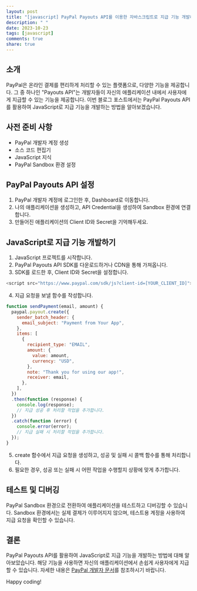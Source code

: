 ```yaml
---
layout: post
title: "[javascript] PayPal Payouts API를 이용한 자바스크립트로 지급 기능 개발하기"
description: " "
date: 2023-10-23
tags: [javascript]
comments: true
share: true
---
```


## 소개
PayPal은 온라인 결제를 편리하게 처리할 수 있는 플랫폼으로, 다양한 기능을 제공합니다. 그 중 하나인 "Payouts API"는 개발자들이 자신의 애플리케이션 내에서 사용자에게 지급할 수 있는 기능을 제공합니다. 이번 블로그 포스트에서는 PayPal Payouts API를 활용하여 JavaScript로 지급 기능을 개발하는 방법을 알아보겠습니다.

## 사전 준비 사항
- PayPal 개발자 계정 생성
- 소스 코드 편집기
- JavaScript 지식
- PayPal Sandbox 환경 설정

## PayPal Payouts API 설정
1. PayPal 개발자 계정에 로그인한 후, Dashboard로 이동합니다.
2. 나의 애플리케이션을 생성하고, API Credential을 생성하여 Sandbox 환경에 연결합니다.
3. 만들어진 애플리케이션의 Client ID와 Secret을 기억해두세요.

## JavaScript로 지급 기능 개발하기
1. JavaScript 프로젝트를 시작합니다.
2. PayPal Payouts API SDK를 다운로드하거나 CDN을 통해 가져옵니다.
3. SDK를 로드한 후, Client ID와 Secret을 설정합니다.
```javascript
<script src="https://www.paypal.com/sdk/js?client-id=[YOUR_CLIENT_ID]"></script>
```
4. 지급 요청을 보낼 함수를 작성합니다.
```javascript
function sendPayment(email, amount) {
  paypal.payout.create({
    sender_batch_header: {
      email_subject: "Payment from Your App",
    },
    items: [
      {
        recipient_type: "EMAIL",
        amount: {
          value: amount,
          currency: "USD",
        },
        note: "Thank you for using our app!",
        receiver: email,
      },
    ],
  })
  .then(function (response) {
    console.log(response);
    // 지급 성공 후 처리할 작업을 추가합니다.
  })
  .catch(function (error) {
    console.error(error);
    // 지급 실패 시 처리할 작업을 추가합니다.
  });
}
```
5. create 함수에서 지급 요청을 생성하고, 성공 및 실패 시 콜백 함수를 통해 처리합니다.
6. 필요한 경우, 성공 또는 실패 시 어떤 작업을 수행할지 상황에 맞게 추가합니다.

## 테스트 및 디버깅
PayPal Sandbox 환경으로 전환하여 애플리케이션을 테스트하고 디버깅할 수 있습니다. Sandbox 환경에서는 실제 결제가 이루어지지 않으며, 테스트용 계정을 사용하여 지급 요청을 확인할 수 있습니다.

## 결론
PayPal Payouts API를 활용하여 JavaScript로 지급 기능을 개발하는 방법에 대해 알아보았습니다. 해당 기능을 사용하면 자신의 애플리케이션에서 손쉽게 사용자에게 지급할 수 있습니다. 자세한 내용은 [PayPal 개발자 문서](https://developer.paypal.com/docs/payouts/)를 참조하시기 바랍니다.

Happy coding!